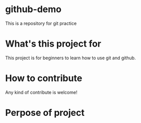 # github-demo

This is a repository for git practice

# What's this project for

This project is for beginners to learn how to use git and github.

# How to contribute

Any kind of contribute is welcome!

# Perpose of project
